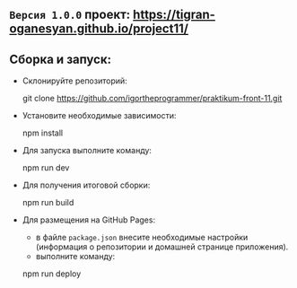 `Версия 1.0.0`
проект: https://tigran-oganesyan.github.io/project11/
---
Сборка и запуск:
---
- Склонируйте репозиторий:
    
    
    git clone https://github.com/igortheprogrammer/praktikum-front-11.git

- Установите необходимые зависимости:
    
    
    npm install
    
    
- Для запуска выполните команду:


    npm run dev

- Для получения итоговой сборки:

    
    npm run build
    
 
- Для размещения на GitHub Pages:

    * в файле `package.json` внесите необходимые настройки (информация о репозитории и домашней странице приложения).
    * выполните команду:


    npm run deploy
